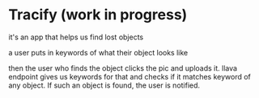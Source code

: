 # Tracify (work in progress)

it's an app that helps us find lost objects

a user puts in keywords of what their object looks like

then the user who finds the object clicks the pic and uploads it. llava endpoint gives us keywords for that and checks if it matches keyword of any object. If such an object is found, the user is notified.
